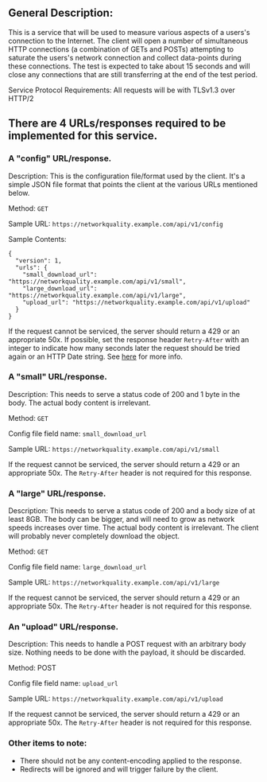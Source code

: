 ## General Description:
This is a service that will be used to measure various aspects of a users's connection to the Internet. The client will open a number of simultaneous HTTP connections (a combination of GETs and POSTs) attempting to saturate the users's network connection and collect data-points during these connections. The test is expected to take about 15 seconds and will close any connections that are still transferring at the end of the test period.

Service Protocol Requirements: All requests will be with TLSv1.3 over HTTP/2

## There are 4 URLs/responses required to be implemented for this service.

###  A "config" URL/response.
Description: This is the configuration file/format used by the client. It's a simple JSON file format that points the client at the various URLs mentioned below.

Method: `GET`

Sample URL: `https://networkquality.example.com/api/v1/config`

Sample Contents:
```
{
  "version": 1,
  "urls": {
    "small_download_url": "https://networkquality.example.com/api/v1/small",
    "large_download_url": "https://networkquality.example.com/api/v1/large",
    "upload_url": "https://networkquality.example.com/api/v1/upload"
  }
}
```

If the request cannot be serviced, the server should return a 429 or an appropriate 50x. If possible, set the response header `Retry-After` with an integer to indicate how many seconds later the request should be tried again or an HTTP Date string. See [here](https://datatracker.ietf.org/doc/html/rfc7231#section-7.1.3) for more info.

### A "small" URL/response.
Description: This needs to serve a status code of 200 and 1 byte in the body. The actual body content is irrelevant.

Method: `GET`

Config file field name: `small_download_url`

Sample URL: `https://networkquality.example.com/api/v1/small`

If the request cannot be serviced, the server should return a 429 or an appropriate 50x. The `Retry-After` header is not required for this response.

### A "large" URL/response.
Description: This needs to serve a status code of 200 and a body size of at least 8GB. The body can be bigger, and will need to grow as network speeds increases over time. The actual body content is irrelevant. The client will probably never completely download the object.

Method: `GET`

Config file field name: `large_download_url`

Sample URL: `https://networkquality.example.com/api/v1/large`

If the request cannot be serviced, the server should return a 429 or an appropriate 50x. The `Retry-After` header is not required for this response.

###  An "upload" URL/response.
Description: This needs to handle a POST request with an arbitrary body size. Nothing needs to be done with the payload, it should be discarded.

Method: POST

Config file field name: `upload_url`

Sample URL: `https://networkquality.example.com/api/v1/upload`

If the request cannot be serviced, the server should return a 429 or an appropriate 50x. The `Retry-After` header is not required for this response.

### Other items to note:
* There should not be any content-encoding applied to the response.
* Redirects will be ignored and will trigger failure by the client.
